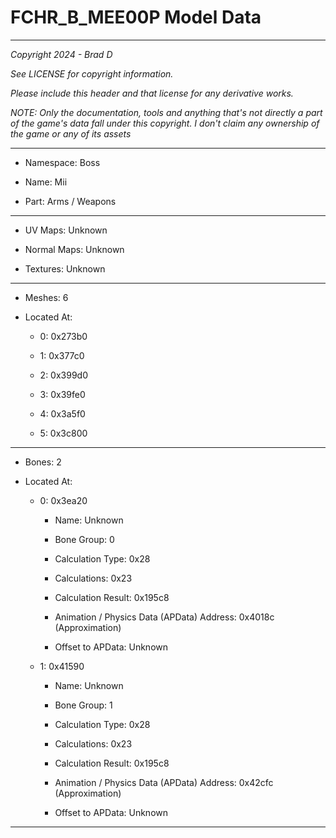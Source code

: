 # FCHR_B_MEE00P Model Data

---

*Copyright 2024 - Brad D*

*See LICENSE for copyright information.*

*Please include this header and that license for any derivative works.*

*NOTE: Only the documentation, tools and anything that's not directly a part of the game's data fall under this copyright. I don't claim any ownership of the game or any of its assets*

---

* Namespace: Boss

* Name: Mii

* Part: Arms / Weapons

---

* UV Maps: Unknown

* Normal Maps: Unknown

* Textures: Unknown

---

* Meshes: 6

* Located At:

  * 0: 0x273b0

  * 1: 0x377c0

  * 2: 0x399d0

  * 3: 0x39fe0

  * 4: 0x3a5f0

  * 5: 0x3c800

---

* Bones: 2

* Located At:

  * 0: 0x3ea20

    * Name: Unknown

    * Bone Group: 0

    * Calculation Type: 0x28

    * Calculations: 0x23

    * Calculation Result: 0x195c8

    * Animation / Physics Data (APData) Address: 0x4018c (Approximation)

    * Offset to APData: Unknown

  * 1: 0x41590

    * Name: Unknown

    * Bone Group: 1

    * Calculation Type: 0x28

    * Calculations: 0x23

    * Calculation Result: 0x195c8

    * Animation / Physics Data (APData) Address: 0x42cfc (Approximation)

    * Offset to APData: Unknown

---

